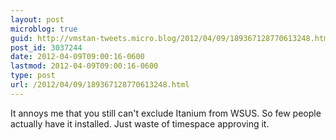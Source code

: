 ```yaml
---
layout: post
microblog: true
guid: http://vmstan-tweets.micro.blog/2012/04/09/189367128770613248.html
post_id: 3037244
date: 2012-04-09T09:00:16-0600
lastmod: 2012-04-09T09:00:16-0600
type: post
url: /2012/04/09/189367128770613248.html
---
```

It annoys me that you still can't exclude Itanium from WSUS. So few people actually have it installed. Just waste of timespace approving it.
